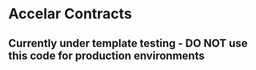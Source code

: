 # Accelar Contracts

## Currently under template testing - DO NOT use this code for production environments
